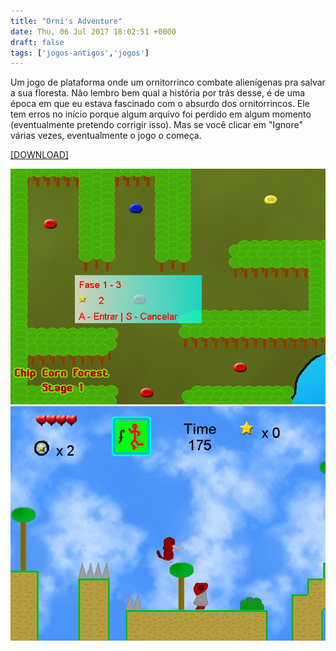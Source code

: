 ```yaml
---
title: "Orni's Adventure"
date: Thu, 06 Jul 2017 18:02:51 +0000
draft: false
tags: ['jogos-antigos','jogos']
---
```


Um jogo de plataforma onde um ornitorrinco combate alienígenas pra salvar a sua floresta. Não lembro bem qual a história por trás desse, é de uma época em que eu estava fascinado com o absurdo dos ornitorrincos. Ele tem erros no início porque algum arquivo foi perdido em algum momento (eventualmente pretendo corrigir isso). Mas se você clicar em "Ignore" várias vezes, eventualmente o jogo o começa.

[\[DOWNLOAD\]](https://www.dropbox.com/s/eprunevplmtkkg6/Orni%27s%20Adventure.rar?dl=0)

![Game screenshot 1](gamepic1.png)
![Game screenshot 2](gamepic2.png)